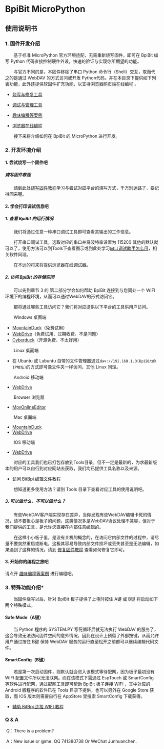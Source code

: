 # **BpiBit MicroPython**

## **使用说明书**

### 1. 固件开发介绍

&emsp;&emsp;基于标准 MicroPython 官方环境适配，无需重新烧写固件，即可在 BpiBit 编写 Python 代码直接控制硬件外设，快速的验证与实现你所期望的功能。

&emsp;&emsp;与官方不同的是，本固件移除了串口 Python 命令行（Shell）交互，取而代之的是通过 WebDAV 的方式访问或开发 Python代码，并在本目录下提供如下列表功能，此外还提供软固件扩充功能，以支持浏览器网页端在线编程 。

- [烧写与修复工具](https://github.com/junhuanchen/BPI-BIT-MpyDevelop/tree/master/HowToFlash)

- [调试与管理工具](https://github.com/junhuanchen/BPI-BIT-MpyDevelop/tree/master/Tools)

- [趣味编程等案例](https://github.com/junhuanchen/BPI-BIT-MpyDevelop/tree/master/Code)

- [浏览器在线编程](https://github.com/junhuanchen/BPI-BIT-MpyOnlineEditor)

&emsp;&emsp;接下来将介绍如何在 BpiBit 的 MicroPython 进行开发。

### 2. 开发环境介绍

#### 1. 尝试烧写一个固件吧

##### 烧写固件教程

&emsp;&emsp;请到此处[烧写固件教程](https://github.com/junhuanchen/BPI-BIT-MpyDevelop/tree/master/HowToFlash)学习与尝试对应平台的烧写方式，千万别迷路了，要记得回来喔。

#### 2. 学会打印调试信息吧

##### 1. 查看 BpiBit 的运行情况
		
&emsp;&emsp;我们将通过任意一种串口调试工具即可查看其输出的工作信息。

&emsp;&emsp;打开串口调试工具，选取对应的串口并将波特率设置为 115200 其他的默认就可以了，使用方法可以到Tools下查看图示或到此处学习[串口调试助手怎么用](https://jingyan.baidu.com/article/6079ad0e915b8a28fe86db4b.html)，相关软件同理。

&emsp;&emsp;在不远的将来将提供浏览器在线调试器。

##### 2. 访问 BpiBit 的存储空间

&emsp;&emsp;可以先到章节 3 的 第二部分学会如何帮助 BpiBit 连接到与您同处一个 WIFI 环境下的编程环境，从而可以通过WebDAV的形式访问它。

&emsp;&emsp;那将通过哪些工具访问它？我们将对应提供以下平台的工具供用户访问。

&emsp;&emsp;Windows 桌面端

- [MountainDuck](https://github.com/junhuanchen/BPI-BIT-MpyDevelop/blob/master/Tools/MountainDuck.zip)（免费试用）
- [WebDrive](https://github.com/junhuanchen/BPI-BIT-MpyDevelop/blob/master/Tools/WebDrive.zip)（免费试用、过期收费、不是问题）
- [Cyberduck](https://cyberduck.io/)（开源免费、不太好用）

&emsp;&emsp;Linux 桌面端

- 在 Ubuntu 或 Lubuntu 自带的文件管理器通过`dav://192.168.1.3(BpiBit的IP地址)`的方式即可像文件夹一样访问，其他 Linux 同理。

&emsp;&emsp;Android 移动端

- [WebDrive](https://github.com/junhuanchen/BPI-BIT-MpyDevelop/blob/master/Tools/WebDrive.apk)
	
&emsp;&emsp;Browser 浏览器

- [MpyOnlineEditor](https://github.com/junhuanchen/BPI-BIT-MpyOnlineEditor)

&emsp;&emsp;Mac 桌面端

- [MountainDuck](https://mountainduck.io/)
- [WebDrive](https://webdrive.com/download/)

&emsp;&emsp;IOS 移动端
- [WebDrive](https://itunes.apple.com/us/app/webdrive/id618167572)

&emsp;&emsp;对应的工具我们也已打包存放到Tools目录，但不一定是最新的，为求最新版本的用户可以自行到对应网站去获取，我们均已提供工具名称以及来源。 

- [访问 BitBpi 编辑文件教程]()

&emsp;&emsp;想知道更多使用方法？请到 Tools 目录下查看对应工具的使用说明吧。

##### 3. 可以做什么，不可以做什么？

&emsp;&emsp;有些WebDAV客户端实现存在差异，当你发现有些WebDAV编辑卡死的情况，请不要担心是板子的问题，这类情况多是WebDAV协议处理不兼容，但对于我们提供的工具，是允许您直接在内部任意编辑的。

&emsp;&emsp;在这样小小板子里，是没有关机的概念的，在访问它内部文件的过程中，请尽量不要突然重启或断电，这极其容易导致内部文件损坏或丢失甚至是无法编辑，如果遇到了这样的情况，请到 [修复固件教程](https://github.com/junhuanchen/BPI-BIT-MpyDevelop/tree/master/HowToFlash) 查看如何修复它即可。


#### 3. 开始你的编程之旅吧

请点开 [趣味编程等案例](https://github.com/junhuanchen/BPI-BIT-MpyDevelop/tree/master/Code) 进行编程吧。

### 3. 特殊功能介绍*

&emsp;&emsp;当固件烧写以后，针对 BpiBit 板子提供了上电时按住 A键 或 B键 将启动如下两个特殊模式。

#### Safe Mode（A键）

&emsp;&emsp;当 Python 程序的 SYSTEM.PY 写死循环后就无法执行 WebDAV 的服务了，这会导致无法访问固件空间的意外情况，因此在设计上预留了外部按键，从而允许用户通过按住 B键 保持 WebDAV 服务的运行直至松开之前都可以继续编辑代码文件。

#### SmartConfig（B键）

&emsp;&emsp;若是第一次启动固件，则默认就会进入该模式等待配网，因为板子最初没有 WIFI 配置文件所以无法联网。而在该模式下需通过 EspTouch 或 SmartConfig 等软件进行配网，通过配网工具即可帮助 BpiBit 板子连接 WIFI ，其中对应的 Android 版程序的软件已在 Tools 目录下提供，也可以另外在 Google Store 获取，而 IOS 版本则需要自行在 AppStore 里搜索 SmartConfig 下载获得。

- [辅助 BitBpi 连接 WIFI 教程]()

### Q & A

​	Q：There is a problem?

​	A：New issue or @me. QQ 741380738 Or WeChat Junhuanchen.
